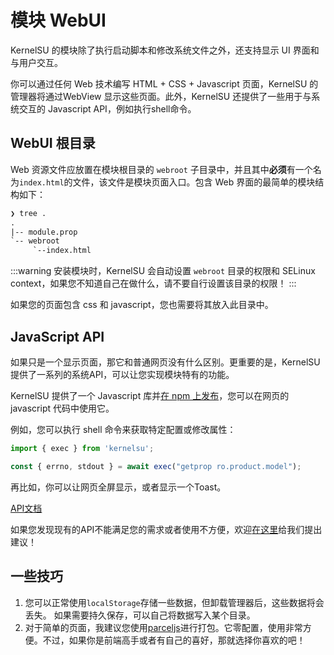 # 模块 WebUI

KernelSU 的模块除了执行启动脚本和修改系统文件之外，还支持显示 UI 界面和与用户交互。

你可以通过任何 Web 技术编写 HTML + CSS + Javascript 页面，KernelSU 的管理器将通过WebView 显示这些页面。此外，KernelSU 还提供了一些用于与系统交互的 Javascript API，例如执行shell命令。

## WebUI 根目录

Web 资源文件应放置在模块根目录的 `webroot` 子目录中，并且其中**必须**有一个名为`index.html`的文件，该文件是模块页面入口。包含 Web 界面的最简单的模块结构如下：

````txt
❯ tree .
.
|-- module.prop
`-- webroot
     `--index.html
````

:::warning
安装模块时，KernelSU 会自动设置 `webroot` 目录的权限和 SELinux context，如果您不知道自己在做什么，请不要自行设置该目录的权限！
:::

如果您的页面包含 css 和 javascript，您也需要将其放入此目录中。

## JavaScript API

如果只是一个显示页面，那它和普通网页没有什么区别。更重要的是，KernelSU 提供了一系列的系统API，可以让您实现模块特有的功能。

KernelSU 提供了一个 Javascript 库并[在 npm 上发布](https://www.npmjs.com/package/kernelsu)，您可以在网页的 javascript 代码中使用它。

例如，您可以执行 shell 命令来获取特定配置或修改属性：

```javascript
import { exec } from 'kernelsu';

const { errno, stdout } = await exec("getprop ro.product.model");
````

再比如，你可以让网页全屏显示，或者显示一个Toast。

[API文档](https://www.npmjs.com/package/kernelsu)

如果您发现现有的API不能满足您的需求或者使用不方便，欢迎[在这里](https://github.com/tiann/KernelSU/issues)给我们提出建议！

## 一些技巧

1. 您可以正常使用`localStorage`存储一些数据，但卸载管理器后，这些数据将会丢失。 如果需要持久保存，可以自己将数据写入某个目录。
2. 对于简单的页面，我建议您使用[parceljs](https://parceljs.org/)进行打包。它零配置，使用非常方便。不过，如果你是前端高手或者有自己的喜好，那就选择你喜欢的吧！
